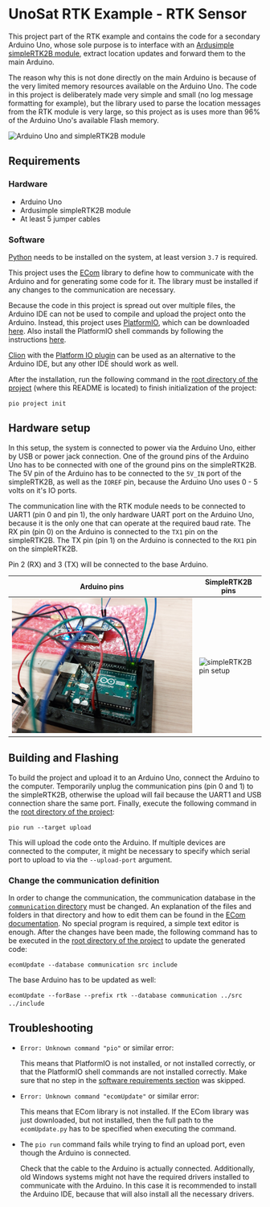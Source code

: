 # UnoSat RTK Example - RTK Sensor

This project part of the RTK example and contains the code for a secondary Arduino Uno,
whose sole purpose is to interface with an
[Ardusimple simpleRTK2B module](https://www.ardusimple.com/product/simplertk2b),
extract location updates and forward them to the main Arduino.

The reason why this is not done directly on the main Arduino is because of the very limited
memory resources available on the Arduino Uno. The code in this project is deliberately made
very simple and small (no log message formatting for example), but the library used to parse
the location messages from the RTK module is very large, so this project as is uses more
than 96% of the Arduino Uno's available Flash memory.

![Arduino Uno and simpleRTK2B module](images/Arduino%20+%20simpleRTK2B.jpg)

## Requirements

### Hardware

* Arduino Uno
* Ardusimple simpleRTK2B module
* At least 5 jumper cables

### Software

[Python](https://www.python.org) needs to be installed on the system, at least version `3.7` is required.

This project uses the [ECom](https://gitlab.com/team-aster/software/ecom) library
to define how to communicate with the Arduino and for generating some code for it.
The library must be installed if any changes to the communication are necessary.

Because the code in this project is spread out over multiple files,
the Arduino IDE can not be used to compile and upload the project onto the Arduino.
Instead, this project uses [PlatformIO](https://docs.platformio.org),
which can be downloaded [here](https://docs.platformio.org/en/latest/core/installation/index.html).
Also install the PlatformIO shell commands by following the instructions
[here](https://docs.platformio.org/en/latest/core/installation/shell-commands.html).

[Clion](https://www.jetbrains.com/clion) with the
[Platform IO plugin](https://www.jetbrains.com/help/clion/platformio.html#install-plugin) can be used as an
alternative to the Arduino IDE, but any other IDE should work as well.

After the installation, run the following command in the [root directory of the project](.)
(where this README is located) to finish initialization of the project:

```shell
pio project init
```

## Hardware setup

In this setup, the system is connected to power via the Arduino Uno, either by USB or power jack connection.
One of the ground pins of the Arduino Uno has to be connected with one of the ground pins on the simpleRTK2B.
The 5V pin of the Arduino has to be connected to the `5V_IN` port of the simpleRTK2B,
as well as the `IOREF` pin, because the Arduino Uno uses 0 - 5 volts on it's IO ports.

The communication line with the RTK module needs to be connected to UART1 (pin 0 and pin 1),
the only hardware UART port on the Arduino Uno, because it is the only one that can operate at the required baud rate.
The RX pin (pin 0) on the Arduino is connected to the `TX1` pin on the simpleRTK2B.
The TX pin (pin 1) on the Arduino is connected to the `RX1` pin on the simpleRTK2B.

Pin 2 (RX) and 3 (TX) will be connected to the base Arduino.

| Arduino pins                                 | SimpleRTK2B pins                                 |
|----------------------------------------------|--------------------------------------------------|
| ![Arduino Uno pin setup](images/Arduino.jpg) | ![simpleRTK2B pin setup](images/simpleRTK2B.jpg) |

## Building and Flashing

To build the project and upload it to an Arduino Uno, connect the Arduino to the computer.
Temporarily unplug the communication pins (pin 0 and 1) to the simpleRTK2B,
otherwise the upload will fail because the UART1 and USB connection share the same port.
Finally, execute the following command in the [root directory of the project](.):

```shell
pio run --target upload
```

This will upload the code onto the Arduino.
If multiple devices are connected to the computer, it might be necessary to specify
which serial port to upload to via the `--upload-port` argument.

### Change the communication definition

In order to change the communication, the communication database in the
[`communication` directory](communication) must be changed.
An explanation of the files and folders in that directory and how to edit them can be found in the
[ECom documentation](https://ecom.readthedocs.io/en/latest/database/README.html).
No special program is required, a simple text editor is enough. After the changes have been made,
the following command has to be executed in the [root directory of the project](.) to update the generated code:

```shell
ecomUpdate --database communication src include
```

The base Arduino has to be updated as well:

```shell
ecomUpdate --forBase --prefix rtk --database communication ../src ../include
```

## Troubleshooting

* `Error: Unknown command "pio"` or similar error:

  This means that PlatformIO is not installed, or not installed correctly,
  or that the PlatformIO shell commands are not installed correctly.
  Make sure that no step in the [software requirements section](#software) was skipped.

* `Error: Unknown command "ecomUpdate"` or similar error:

  This means that ECom library is not installed. If the ECom library was just downloaded,
  but not installed, then the full path to the `ecomUpdate.py` has to be specified when executing the command.

* The `pio run` command fails while trying to find an upload port, even though the Arduino is connected.

  Check that the cable to the Arduino is actually connected.
  Additionally, old Windows systems might not have the required drivers installed to communicate with the Arduino.
  In this case it is recommended to install the Arduino IDE, because that will also install all the necessary drivers.
